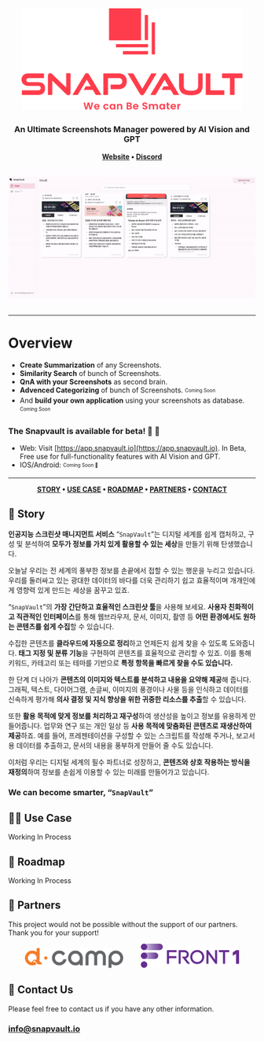 

<h1 align="center">
	<img
		width="450"
		alt="Snapvault"
		src="https://raw.githubusercontent.com/SnapVault0/snapvault0.github.io/main/snapvault-vertical.svg?sanitize=true">
</h1>


<h3 align="center">
	An Ultimate Screenshots Manager powered by AI Vision and GPT
</h3>


<p align="center">
	<strong>
		<a href="https://app.snapvault.io">Website</a>
		•
		<a href="https://discord.gg/UbzwpeFR">Discord</a>
	</strong>
</p>


<p align="center">
	<img src="https://raw.githubusercontent.com/SnapVault0/snapvault0.github.io/main/whatissnapvault.gif" width="800">
</p>

---

# Overview

- **Create Summarization** of any Screenshots.
- **Similarity Search** of bunch of Screenshots.
- **QnA with your Screenshots** as second brain.
- **Advenced Categorizing** of bunch of Screenshots. <sub><sup>Coming Soon</sup></sub>
- And **build your own application** using your screenshots as database. <sub><sup>Coming Soon</sup></sub>

### The Snapvault is available for beta! 🥳 🚀

- Web: Visit [https://app.snapvault.io](https://app.snapvault.io). In Beta, Free use for full-functionality features with AI Vision and GPT.
- IOS/Android: <sub><sup>Coming Soon 👀</sup></sub>

---

<p align="center">
	<strong>
		<a href="#🧐-story">STORY</a>
		•
		<a href="#👨‍💻-use-case">USE CASE</a>
        •
		<a href="#🌟-roadmap">ROADMAP</a>
        •
		<a href="#🤝-partners">PARTNERS</a>
        •
		<a href="#💛-contact">CONTACT</a>
	</strong>
</p>

## 🧐 Story

**인공지능 스크린샷 매니지먼트 서비스** “`SnapVault`”는
디지털 세계를 쉽게 캡처하고, 구성 및 분석하여
**모두가 정보를 가치 있게 활용할 수 있는 세상**을 만들기 위해 탄생했습니다.

오늘날 우리는 전 세계의 풍부한 정보를 손끝에서 접할 수 있는 행운을 누리고 있습니다.
우리를 둘러싸고 있는 광대한 데이터의 바다를 더욱 관리하기 쉽고 효율적이며
개개인에게 영향력 있게 만드는 세상을 꿈꾸고 있죠.

“`SnapVault`”의 **가장 간단하고 효율적인 스크린샷 툴**을 사용해 보세요.
**사용자 친화적이고 직관적인 인터페이스**를 통해 웹브라우저, 문서, 이미지, 촬영 등
**어떤 환경에서도 원하는 콘텐츠를 쉽게 수집**할 수 있습니다.

수집한 콘텐츠를 **클라우드에 자동으로 정리**하고 언제든지 쉽게 찾을 수 있도록 도와줍니다.
**태그 지정 및 분류 기능**을 구현하여 콘텐츠를 효율적으로 관리할 수 있죠.
이를 통해 키워드, 카테고리 또는 테마를 기반으로 **특정 항목을 빠르게 찾을 수도 있습니다.**

한 단계 더 나아가 **콘텐츠의 이미지와 텍스트를 분석하고 내용을 요약해 제공**해 줍니다.
그래픽, 텍스트, 다이어그램, 손글씨, 이미지의 풍경이나 사물 등을 인식하고
데이터를 신속하게 평가해 **의사 결정 및 지식 향상을 위한 귀중한 리소스를 추출**할 수 있습니다.

또한 **활용 목적에 맞게 정보를 처리하고 재구성**하여
생산성을 높이고 정보를 유용하게 만들어줍니다.
업무와 연구 또는 개인 일상 등 **사용 목적에 맞춤화된 콘텐츠로 재생산하여 제공**하죠.
예를 들어, 프레젠테이션을 구성할 수 있는 스크립트를 작성해 주거나,
보고서용 데이터를 추출하고, 문서의 내용을 풍부하게 만들어 줄 수도 있습니다.

이처럼 우리는 디지털 세계의 필수 파트너로 성장하고, 
**콘텐츠와 상호 작용하는 방식을 재정의**하여
정보를 손쉽게 이용할 수 있는 미래를 만들어가고 있습니다.

### **We can become smarter, “`SnapVault`”**

## 👨‍💻 Use Case

Working In Process

## 🌟 Roadmap

Working In Process

## 🤝 Partners
This project would not be possible without the support of our partners. Thank you for your support!

<div align="center">
	<img
		width="200"
		alt="Snapvault"
		src="https://raw.githubusercontent.com/SnapVault0/snapvault0.github.io/main/dcamp.png">
    &nbsp; &nbsp; &nbsp; &nbsp;
    <img
		width="200"
		alt="Snapvault"
		src="https://raw.githubusercontent.com/SnapVault0/snapvault0.github.io/main/frontone.png">
</div>

## 💛 Contact Us
Please feel free to contact us if you have any other information. 
### [info\@snapvault.io](mailto:info@snapvault.io)
